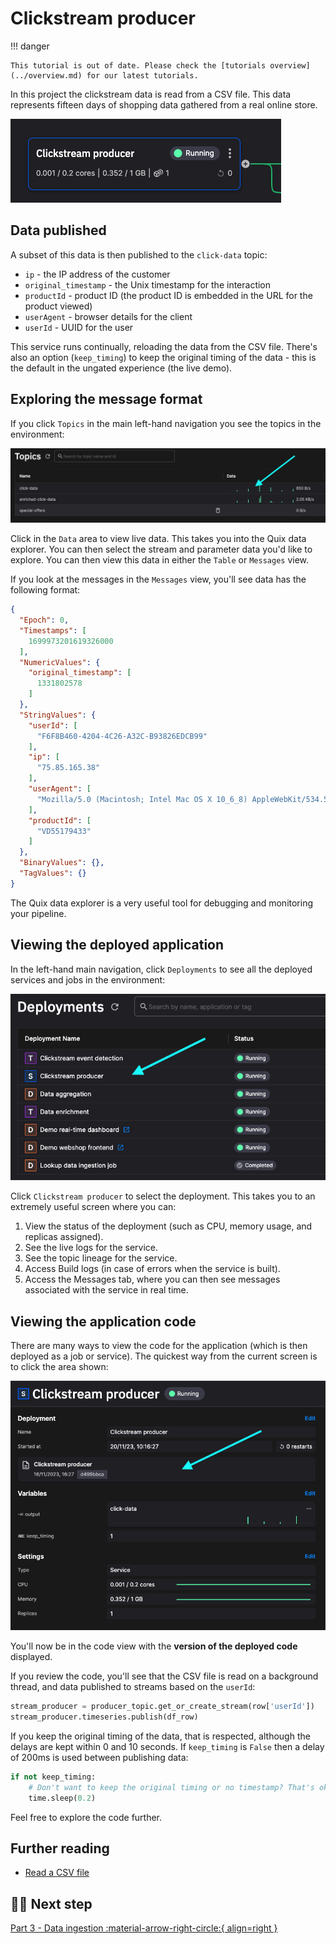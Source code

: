 # Clickstream producer

!!! danger

    This tutorial is out of date. Please check the [tutorials overview](../overview.md) for our latest tutorials.

In this project the clickstream data is read from a CSV file. This data represents fifteen days of shopping data gathered from a real online store. 

![pipline section](./images/clickstream-pipeline-section-producer.png)

## Data published

A subset of this data is then published to the `click-data` topic:

* `ip` - the IP address of the customer
* `original_timestamp` - the Unix timestamp for the interaction
* `productId` - product ID (the product ID is embedded in the URL for the product viewed)
* `userAgent` - browser details for the client
* `userId` - UUID for the user

This service runs continually, reloading the data from the CSV file. There's also an option (`keep_timing`) to keep the original timing of the data - this is the default in the ungated experience (the live demo). 

## Exploring the message format

If you click `Topics` in the main left-hand navigation you see the topics in the environment:

![Clickstream Topics](./images/clickstream-topics.png)

Click in the `Data` area to view live data. This takes you into the Quix data explorer. You can then select the stream and parameter data you'd like to explore. You can then view this data in either the `Table` or `Messages` view.

If you look at the messages in the `Messages` view, you'll see data has the following format:

``` json
{
  "Epoch": 0,
  "Timestamps": [
    1699973201619326000
  ],
  "NumericValues": {
    "original_timestamp": [
      1331802578
    ]
  },
  "StringValues": {
    "userId": [
      "F6F8B460-4204-4C26-A32C-B93826EDCB99"
    ],
    "ip": [
      "75.85.165.38"
    ],
    "userAgent": [
      "Mozilla/5.0 (Macintosh; Intel Mac OS X 10_6_8) AppleWebKit/534.52.7 (KHTML, like Gecko) Version/5.1.2 Safari/534.52.7"
    ],
    "productId": [
      "VD55179433"
    ]
  },
  "BinaryValues": {},
  "TagValues": {}
}
```

The Quix data explorer is a very useful tool for debugging and monitoring your pipeline.

## Viewing the deployed application

In the left-hand main navigation, click `Deployments` to see all the deployed services and jobs in the environment:

![Clickstream deployments](./images/clickstream-deployments.png)

Click `Clickstream producer` to select the deployment. This takes you to an extremely useful screen where you can:

1. View the status of the deployment (such as CPU, memory usage, and replicas assigned).
2. See the live logs for the service.
3. See the topic lineage for the service.
4. Access Build logs (in case of errors when the service is built).
5. Access the Messages tab, where you can then see messages associated with the service in real time.

## Viewing the application code

There are many ways to view the code for the application (which is then deployed as a job or service). The quickest way from the current screen is to click the area shown:

![Go to code view](./images/clickstream-deployment-code-view.png)

You'll now be in the code view with the **version of the deployed code** displayed.

If you review the code, you'll see that the CSV file is read on a background thread, and data published to streams based on the `userId`:

``` python
stream_producer = producer_topic.get_or_create_stream(row['userId'])
stream_producer.timeseries.publish(df_row)
```

If you keep the original timing of the data, that is respected, although the delays are kept within 0 and 10 seconds. If `keep_timing` is `False` then a delay of 200ms is used between publishing data:

``` python
if not keep_timing:
    # Don't want to keep the original timing or no timestamp? That's ok, just sleep for 200ms
    time.sleep(0.2)
```

Feel free to explore the code further.

## Further reading

* [Read a CSV file](../../develop/integrate-data/read-csv.md)

## 🏃‍♀️ Next step

[Part 3 - Data ingestion :material-arrow-right-circle:{ align=right }](./data-ingestion.md)
